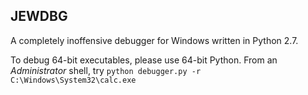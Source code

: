 JEWDBG
---------

A completely inoffensive debugger for Windows written in Python 2.7.

To debug 64-bit executables, please use 64-bit Python.
From an _Administrator_ shell, try
`python debugger.py -r C:\Windows\System32\calc.exe`

